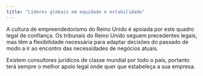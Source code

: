 ```yaml
---
title: "Líderes globais em equidade e estabilidade"
---
```

A cultura de empreendedorismo do Reino Unido é apoiada por este quadro legal de confiança. Os tribunais do Reino Unido seguem precedentes legais, mas têm a flexibilidade necessária para adaptar decisões do passado de modo a ir ao encontro das necessidades de negócios atuais. 

Existem consultores jurídicos de classe mundial por todo o país, portanto terá sempre o melhor apoio legal onde quer que estabeleça a sua empresa. 